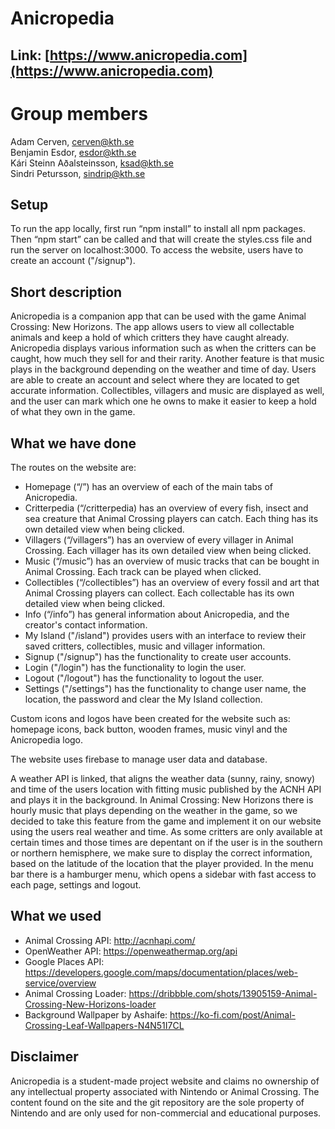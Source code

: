 # Anicropedia
## Link: [https://www.anicropedia.com](https://www.anicropedia.com)

# Group members
Adam Cerven, cerven@kth.se\
Benjamin Esdor, esdor@kth.se\
Kári Steinn Aðalsteinsson, ksad@kth.se\
Sindri Petursson, sindrip@kth.se

## Setup
To run the app locally, first run “npm install” to install all npm packages. Then “npm start” can be called and that will create the styles.css file and run the server on localhost:3000. To access the website, users have to create an account ("/signup").

## Short description
Anicropedia is a companion app that can be used with the game Animal Crossing: New Horizons. The app allows users to view all collectable animals and keep a hold of which critters they have caught already. Anicropedia displays various information such as when the critters can be caught, how much they sell for and their rarity. Another feature is that music plays in the background depending on the weather and time of day. Users are able to create an account and select where they are located to get accurate information. Collectibles, villagers and music are displayed as well, and the user can mark which one he owns to make it easier to keep a hold of what they own in the game.

## What we have done
The routes on the website are:
- Homepage (“/”) has an overview of each of the main tabs of Anicropedia.
- Critterpedia (“/critterpedia) has an overview of every fish, insect and sea creature that Animal Crossing players can catch. Each thing has its own detailed view when being clicked.
- Villagers (“/villagers”) has an overview of every villager in Animal Crossing. Each villager has its own detailed view when being clicked.
- Music (“/music”) has an overview of music tracks that can be bought in Animal Crossing. Each track can be played when clicked.
- Collectibles (“/collectibles”) has an overview of every fossil and art that Animal Crossing players can collect. Each collectable has its own detailed view when being clicked.
- Info (“/info”) has general information about Anicropedia, and the creator's contact information.
- My Island ("/island") provides users with an interface to review their saved critters, collectibles, music and villager information.
- Signup ("/signup") has the functionality to create user accounts.
- Login ("/login") has the functionality to login the user.
- Logout ("/logout") has the functionality to logout the user.
- Settings ("/settings") has the functionality to change user name, the location, the password and clear the My Island collection.

Custom icons and logos have been created for the website such as: homepage icons, back button, wooden frames, music vinyl and the Anicropedia logo.
 
The website uses firebase to manage user data and database. 

A weather API is linked, that aligns the weather data (sunny, rainy, snowy) and time of the users location with fitting music published by the ACNH API and plays it in the background. In Animal Crossing: New Horizons there is hourly music that plays depending on the weather in the game, so we decided to take this feature from the game and implement it on our website using the users real weather and time. As some critters are only available at certain times and those times are depentant on if the user is in the southern or northern hemisphere, we make sure to display the correct information, based on the latitude of the location that the player provided. In the menu bar there is a hamburger menu, which opens a sidebar with fast access to each page, settings and logout.

## What we used

- Animal Crossing API: http://acnhapi.com/
- OpenWeather API: https://openweathermap.org/api
- Google Places API: https://developers.google.com/maps/documentation/places/web-service/overview
- Animal Crossing Loader: https://dribbble.com/shots/13905159-Animal-Crossing-New-Horizons-loader
- Background Wallpaper by Ashaife: https://ko-fi.com/post/Animal-Crossing-Leaf-Wallpapers-N4N51I7CL

## Disclaimer
Anicropedia is a student-made project website and claims no ownership of any intellectual property associated with Nintendo or Animal Crossing. The content found on the site and the git repository are the sole property of Nintendo and are only used for non-commercial and educational purposes.
